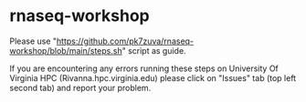 # rnaseq-workshop

Please use "https://github.com/pk7zuva/rnaseq-workshop/blob/main/steps.sh" script as guide.

If you are encountering any errors running these steps on University Of Virginia HPC (Rivanna.hpc.virginia.edu) please click on "Issues" tab (top left second tab) and report your problem.
